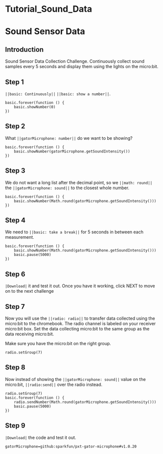 # Tutorial_Sound_Data
# Sound Sensor Data

## Introduction 
Sound Sensor Data Collection Challenge. Continuously collect sound samples every 5 seconds and display them using the lights on the micro:bit. 

## Step 1
``||basic: Continuously||`` ``||basic: show a number||``. 

```blocks
basic.forever(function () {
    basic.showNumber(0)
})
```

## Step 2
What ``||gatorMicrophone: number||`` do we want to be showing?  

```blocks
basic.forever(function () {
    basic.showNumber(gatorMicrophone.getSoundIntensity())
})
```

## Step 3
We do not want a long list after the decimal point, so we ``||math: round||`` the ``||gatorMicrophone: sound||`` to the closest whole number.

```blocks
basic.forever(function () {
    basic.showNumber(Math.round(gatorMicrophone.getSoundIntensity()))
})
```

## Step 4
We need to ``||basic: take a break||`` for 5 seconds in between each measurement.

```blocks
basic.forever(function () {
    basic.showNumber(Math.round(gatorMicrophone.getSoundIntensity()))
    basic.pause(5000)
})
```

## Step 6
``|Download|`` it and test it out. Once you have it working, click NEXT to move on to the next challenge

## Step 7
Now you will use the ``||radio: radio||`` to transfer data collected using the micro:bit to the chromebook. The radio channel is labeled on your receiver micro:bit box. Set the data collecting micro:bit to the same group as the data receiving micro:bit.

Make sure you have the micro:bit on the right group.
```blocks
radio.setGroup(7)
```

## Step 8 
Now instead of showing the ``||gatorMicrophone: sound||`` value on the micro:bit, ``||radio:send||`` over the radio instead.
```blocks
radio.setGroup(7)
basic.forever(function () {
    radio.sendNumber(Math.round(gatorMicrophone.getSoundIntensity()))
    basic.pause(5000)
})
```

## Step 9
``|Download|`` the code and test it out. 

```package
gatorMicrophone=github:sparkfun/pxt-gator-microphone#v1.0.20
```
